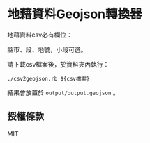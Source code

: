 # 地藉資料Geojson轉換器

地藉資料csv必有欄位：

縣市、段、地號，小段可選。

請下載csv檔案後，於資料夾內執行：

```
./csv2geojson.rb ${csv檔案}
```

結果會放置於 `output/output.geojson` 。

## 授權條款

MIT


